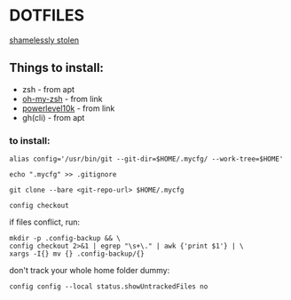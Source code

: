 
# DOTFILES


[shamelessly stolen](https://www.atlassian.com/git/tutorials/dotfiles)


## Things to install:

- zsh - from apt
- [oh-my-zsh](https://ohmyz.sh/) - from link
- [powerlevel10k](https://github.com/romkatv/powerlevel10k) - from link
- gh(cli) - from apt

### to install:
```
alias config='/usr/bin/git --git-dir=$HOME/.mycfg/ --work-tree=$HOME'
```

```
echo ".mycfg" >> .gitignore
```

```
git clone --bare <git-repo-url> $HOME/.mycfg
```

```
config checkout
```

if files conflict, run:
```
mkdir -p .config-backup && \
config checkout 2>&1 | egrep "\s+\." | awk {'print $1'} | \
xargs -I{} mv {} .config-backup/{}
```

don't track your whole home folder dummy:
```
config config --local status.showUntrackedFiles no
```
